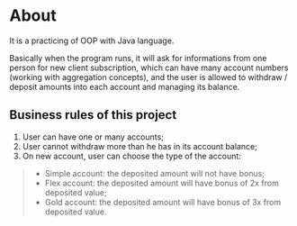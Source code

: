# About

It is a practicing of OOP with Java language.

Basically when the program runs, it will ask for informations from one person for new client subscription, which can have many account numbers (working with aggregation concepts), and the user is allowed to withdraw / deposit amounts into each account and managing its balance.

## Business rules of this project

1. User can have one or many accounts;
2. User cannot withdraw more than he has in its account balance;
3. On new account, user can choose the type of the account:
>* Simple account: the deposited amount will not have bonus;
>* Flex account: the deposited amount will have bonus of 2x from deposited value;
>* Gold account: the deposited amount will have bonus of 3x from deposited value.

